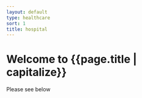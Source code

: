 ```yaml
---
layout: default
type: healthcare
sort: 1
title: hospital
---
```

# Welcome to {{page.title | capitalize}}

Please see below
